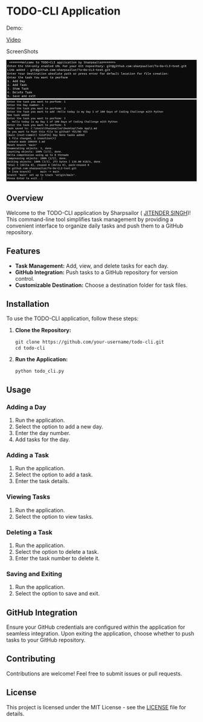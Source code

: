 # TODO-CLI Application 
Demo:

[Video](C:\Users\Sharpsailor\Downloads\ToDo_CLI.mp4)

ScreenShots

![Alt text](image.png)
![Alt text](image-1.png)
## Overview

Welcome to the TODO-CLI application by Sharpsailor ( [JITENDER SINGH](https://www.linkedin.com/in/sharpsailor/))! This command-line tool simplifies task management by providing a convenient interface to organize daily tasks and push them to a GitHub repository.

## Features

- **Task Management:** Add, view, and delete tasks for each day.
- **GitHub Integration:** Push tasks to a GitHub repository for version control.
- **Customizable Destination:** Choose a destination folder for task files.

## Installation

To use the TODO-CLI application, follow these steps:

1. **Clone the Repository:**
   ```
   git clone https://github.com/your-username/todo-cli.git
   cd todo-cli
    ```
2. **Run the Application:**
    
    ```
    python todo_cli.py

    ```
    

## Usage

### Adding a Day
1. Run the application.
2. Select the option to add a new day.
3. Enter the day number.
4. Add tasks for the day.

### Adding a Task
1. Run the application.
2. Select the option to add a task.
3. Enter the task details.

### Viewing Tasks
1. Run the application.
2. Select the option to view tasks.

### Deleting a Task
1. Run the application.
2. Select the option to delete a task.
3. Enter the task number to delete it.

### Saving and Exiting
1. Run the application.
2. Select the option to save and exit.

## GitHub Integration

Ensure your GitHub credentials are configured within the application for seamless integration. Upon exiting the application, choose whether to push tasks to your GitHub repository.

## Contributing

Contributions are welcome! Feel free to submit issues or pull requests.

## License

This project is licensed under the MIT License - see the [LICENSE](LICENSE) file for details.
